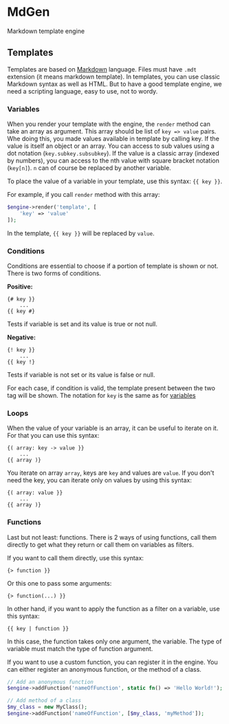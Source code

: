 # MdGen

Markdown template engine

## Templates

Templates are based on [Markdown](https://wikipedia.org/wiki/Markdown) language. Files must have `.mdt` extension (it
means markdown template). In templates, you can use classic Markdown syntax as well as HTML. But to have a good template
engine, we need a scripting language, easy to use, not to wordy.

### Variables

When you render your template with the engine, the `render` method can take an array as argument. This array should be
list of `key => value` pairs. Whe doing this, you made values available in template by calling key. If the value is
itself an object or an array. You can access to sub values using a dot notation (`key.subkey.subsubkey`). If the value
is a classic array (indexed by numbers), you can access to the nth value with square bracket notation (`key[n]`). `n`
can of course be replaced by another variable.

To place the value of a variable in your template, use this syntax: `{{ key }}`.

For example, if you call `render` method with this array:

```php
$engine->render('template', [
    'key' => 'value'
]);
```

In the template, `{{ key }}` will be replaced by `value`.

### Conditions

Conditions are essential to choose if a portion of template is shown or not. There is two forms of conditions.

**Positive:**

```mdt
{# key }}
    ...
{{ key #}
```

Tests if variable is set and its value is true or not null.

**Negative:**

```mdt
{! key }}
    ...
{{ key !}
```

Tests if variable is not set or its value is false or null.

For each case, if condition is valid, the template present between the two tag will be shown.
The notation for `key` is the same as for [variables](#variables)

### Loops

When the value of your variable is an array, it can be useful to iterate on it. For that you can use this syntax:

```mdt
{( array: key -> value }}
    ...
{{ array )}
```

You iterate on array `array`, keys are `key` and values are `value`. If you don't need the key, you can iterate only on
values by using this syntax:

```mdt
{( array: value }}
    ...
{{ array )}
```

### Functions

Last but not least: functions. There is 2 ways of using functions, call them directly to get what they return or call
them on variables as filters.

If you want to call them directly, use this syntax:

```mdt
{> function }}
```

Or this one to pass some arguments:

```mdt
{> function(...) }}
```

In other hand, if you want to apply the function as a filter on a variable, use this syntax:

```mdt
{{ key | function }}
```

In this case, the function takes only one argument, the variable. The type of variable must match the type of function
argument.

If you want to use a custom function, you can register it in the engine. You can either register an anonymous function,
or the method of a class.

```php
// Add an anonymous function
$engine->addFunction('nameOfFunction', static fn() => 'Hello World!');

// Add method of a class
$my_class = new MyClass();
$engine->addFunction('nameOfFunction', [$my_class, 'myMethod']);
```
